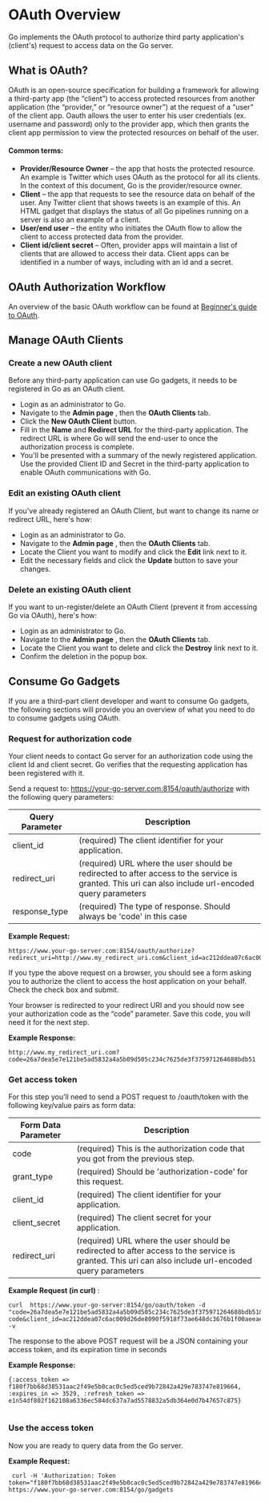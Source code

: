 # OAuth Overview

Go implements the OAuth protocol to authorize third party application's (client's) request to access data on the Go server.

## What is OAuth?

OAuth is an open-source specification for building a framework for allowing a third-party app (the “client”) to access protected resources from another application (the “provider,” or “resource owner”) at the request of a “user” of the client app. Oauth allows the user to enter his user credentials (ex. username and password) only to the provider app, which then grants the client app permission to view the protected resources on behalf of the user.

#### Common terms:

-   **Provider/Resource Owner** – the app that hosts the protected resource. An example is Twitter which uses OAuth as the protocol for all its clients. In the context of this document, Go is the provider/resource owner.
-   **Client** – the app that requests to see the resource data on behalf of the user. Any Twitter client that shows tweets is an example of this. An HTML gadget that displays the status of all Go pipelines running on a server is also an example of a client.
-   **User/end user** – the entity who initiates the OAuth flow to allow the client to access protected data from the provider.
-   **Client id/client secret** – Often, provider apps will maintain a list of clients that are allowed to access their data. Client apps can be identified in a number of ways, including with an id and a secret.

## OAuth Authorization Workflow

An overview of the basic OAuth workflow can be found at [Beginner's guide to OAuth](http://oauth.net/documentation/getting-started/).

## Manage OAuth Clients

### Create a new OAuth client

Before any third-party application can use Go gadgets, it needs to be registered in Go as an OAuth client.

-   Login as an administrator to Go.
-   Navigate to the **Admin page** , then the **OAuth Clients** tab.
-   Click the **New OAuth Client** button.
-   Fill in the **Name** and **Redirect URL** for the third-party application. The redirect URL is where Go will send the end-user to once the authorization process is complete.
-   You'll be presented with a summary of the newly registered application. Use the provided Client ID and Secret in the third-party application to enable OAuth communications with Go.

### Edit an existing OAuth client

If you've already registered an OAuth Client, but want to change its name or redirect URL, here's how:

-   Login as an administrator to Go.
-   Navigate to the **Admin page** , then the **OAuth Clients** tab.
-   Locate the Client you want to modify and click the **Edit** link next to it.
-   Edit the necessary fields and click the **Update** button to save your changes.

### Delete an existing OAuth client

If you want to un-register/delete an OAuth Client (prevent it from accessing Go via OAuth), here's how:

-   Login as an administrator to Go.
-   Navigate to the **Admin page** , then the **OAuth Clients** tab.
-   Locate the Client you want to delete and click the **Destroy** link next to it.
-   Confirm the deletion in the popup box.

## Consume Go Gadgets

If you are a third-part client developer and want to consume Go gadgets, the following sections will provide you an overview of what you need to do to consume gadgets using OAuth.

### Request for authorization code

Your client needs to contact Go server for an authorization code using the client Id and client secret. Go verifies that the requesting application has been registered with it.

Send a request to: https://your-go-server.com:8154/oauth/authorize with the following query parameters:

| Query Parameter | Description
|-----------------| ------------------------------------
| client\_id | (required) The client identifier for your application.
| redirect\_uri | (required) URL where the user should be redirected to after access to the service is granted. This uri can also include url-encoded query parameters
| response\_type | (required) The type of response. Should always be 'code' in this case

**Example Request:**

``` {.code}
https://www.your-go-server.com:8154/oauth/authorize?redirect_uri=http://www.my_redirect_uri.com&client_id=ac212ddea07c6ac009d26de8090f5918f73ae648dc3676b1f00aeeae4fca67e1&response_type=code
```

If you type the above request on a browser, you should see a form asking you to authorize the client to access the host application on your behalf. Check the check box and submit.

Your browser is redirected to your redirect URI and you should now see your authorization code as the “code” parameter. Save this code, you will need it for the next step.

**Example Response:**

``` {.code}
http://www.my_redirect_uri.com?code=26a7dea5e7e121be5ad5832a4a5b09d505c234c7625de3f375971264688bdb51
```

### Get access token

For this step you’ll need to send a POST request to /oauth/token with the following key/value pairs as form data:

| Form Data Parameter | Description
|------------------------------------|------------------------------------
| code | (required) This is the authorization code that you got from the previous step.
| grant\_type | (required) Should be 'authorization-code' for this request.
| client\_id | (required) The client identifier for your application.
| client\_secret | (required) The client secret for your application.
| redirect\_uri | (required) URL where the user should be redirected to after access to the service is granted. This uri can also include url-encoded query parameters

**Example Request (in curl)** :

``` {.code}
curl  https://www.your-go-server:8154/go/oauth/token -d  "code=26a7dea5e7e121be5ad5832a4a5b09d505c234c7625de3f375971264688bdb51&grant_type=authorization-code&client_id=ac212ddea07c6ac009d26de8090f5918f73ae648dc3676b1f00aeeae4fca67e1&client_secret=d1b54df502f162108a6136ec584dc637a7ad5578832a5db364e0d7b47657c718&redirect_uri=www.my_redirect_uri.com" -v 
```

The response to the above POST request will be a JSON containing your access token, and its expiration time in seconds

**Example Response:**

``` {.code}
{:access_token => f180f7bb68d38531aac2f49e5b0cac0c5ed5ced9b72842a429e783747e819664, :expires_in => 3529, :refresh_token => e1n54df802f162108a6336ec584dc637a7ad5578832a5db364e0d7b47657c875}
  
```

### Use the access token

Now you are ready to query data from the Go server.

**Example Request:**

``` {.code}
 curl -H 'Authorization: Token token="f180f7bb68d38531aac2f49e5b0cac0c5ed5ced9b72842a429e783747e819664"' https://www.your-go-server.com:8154/go/gadgets
```